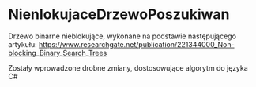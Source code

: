 # NienlokujaceDrzewoPoszukiwan
Drzewo binarne nieblokujące, wykonane na podstawie następującego artykułu:
https://www.researchgate.net/publication/221344000_Non-blocking_Binary_Search_Trees

Zostały wprowadzone drobne zmiany, dostosowujące algorytm do języka C#
